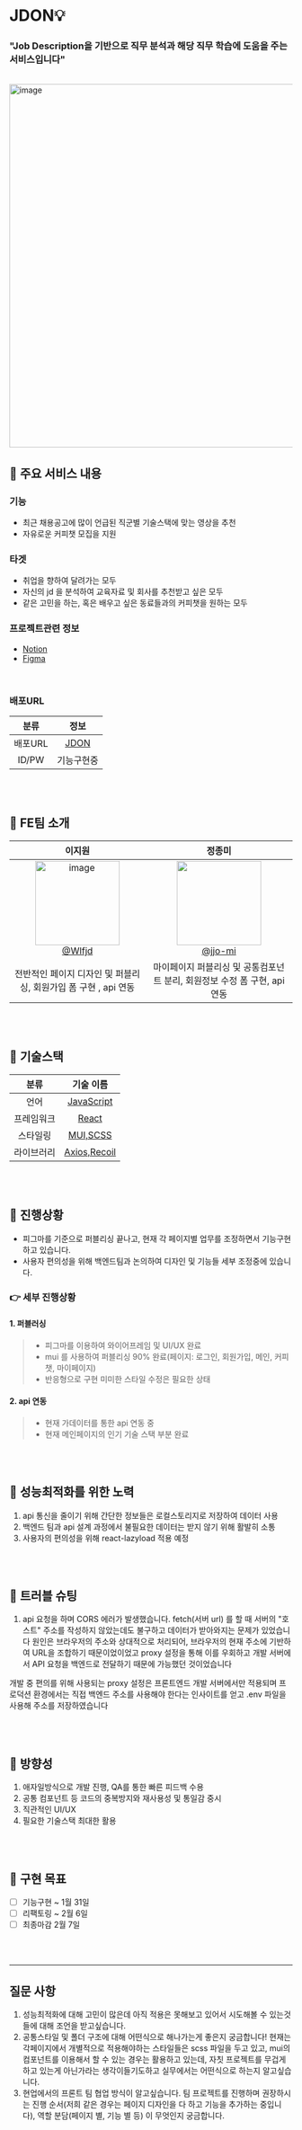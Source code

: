 # JDON💡
### "Job Description을 기반으로 직무 분석과 해당 직무 학습에 도움을 주는 서비스입니다"
</br>

<img width="647" alt="image" src="https://github.com/Kernel360/f1-JDON-Frontend/assets/103630185/ad371135-d8e5-4493-98f8-588be36fdde1">


## 🔵 주요 서비스 내용
### 기능
  - 최근 채용공고에 많이 언급된 직군별 기술스택에 맞는 영상을 추천
  - 자유로운 커피챗 모집을 지원
### 타겟 
  - 취업을 향하여 달려가는 모두
  - 자신의 jd 을 분석하여 교육자료 및 회사를 추천받고 싶은 모두
  - 같은 고민을 하는, 혹은 배우고 싶은 동료들과의 커피챗을 원하는 모두

### 프로젝트관련 정보
- <a href="https://www.notion.so/JDON-3667f7453ffd40eaa8bcca9b62fbec3a">Notion</a>
- <a href="https://www.figma.com/file/GfE8RImZKlq05g2VfNzqUq/JDON?type=design&node-id=371-1400&mode=design&t=khjS3U9eo9gqCiZT-0">Figma</a>
</br>

### 배포URL
|    분류     |                               정보                          |
| :---------: | :----------------------------------------------------------------------: |
|    배포URL     |           [JDON](https://peaceful-sopapillas-36c089.netlify.app/)             |
|    ID/PW     |       기능구현중      |

</br>
</br>

## 🔵  FE팀 소개
| **이지원** | **정종미** |
| :------: |  :------: |
|[<img height=150 width=150 alt="image" src="https://github.com/Kernel360/f1-JDON-Frontend/assets/103630185/a93e8ce8-b0e4-4f80-95a6-1abe56f41030"> <br/> @Wlfjd](https://github.com/Wlfjd) | [<img src="https://github.com/Kernel360/f1-JDON-Frontend/assets/116716381/a735504b-6061-4db9-9c44-997c9a257e7a" height=150 width=150> <br/> @jjo-mi](https://github.com/jjo-mi) 
| 전반적인 페이지 디자인 및 퍼블리싱, 회원가입 폼 구현 , api 연동 | 마이페이지 퍼블리싱 및 공통컴포넌트 분리, 회원정보 수정 폼 구현, api 연동|


</br>
</br>


## 🔵 기술스택
|    분류     |                                기술 이름                                 |
| :---------: | :----------------------------------------------------------------------: |
|    언어     |              [JavaScript](https://www.typescriptlang.org/)               |
| 프레임워크  |              [React](https://nextjs.org/)               |
|  스타일링   |                 [MUI,SCSS](https://tailwindcss.com/)                 |
| 라이브러리 |                         [Axios,Recoil](https://zod.dev/)                          |


</br>
</br>


## 🔵  진행상황
- 피그마를 기준으로 퍼블리싱 끝나고, 현재 각 페이지별 업무를 조정하면서 기능구현하고 있습니다.
- 사용자 편의성을 위해 백엔드팀과 논의하여 디자인 및 기능들 세부 조정중에 있습니다.
### 👉 세부 진행상황

#### 1. 퍼블러싱
>- 피그마를 이용하여 와이어프레임 및 UI/UX 완료
>- mui 를 사용하여 퍼블리싱 90% 완료(페이지: 로그인, 회원가입, 메인, 커피챗, 마이페이지)
>- 반응형으로 구현
미미한 스타일 수정은 필요한 상태

#### 2. api 연동
>- 현재 가데이터를 통한 api 연동 중
>- 현재 메인페이지의 인기 기술 스택 부분 완료


</br>
</br>

## 🔵 성능최적화를 위한 노력
1. api 통신을 줄이기 위해 간단한 정보들은 로컬스토리지로 저장하여 데이터 사용
2. 백엔드 팀과 api 설계 과정에서 불필요한 데이터는 받지 않기 위해 활발히 소통
3. 사용자의 편의성을 위해 react-lazyload 적용 예정 

</br>
</br>

## 🔵 트러블 슈팅
1. api 요청을 하며 CORS 에러가 발생했습니다. fetch(서버 url) 를 할 때 서버의 "호스트" 주소를 작성하지 않았는데도 불구하고 데이터가 받아와지는 문제가 있었습니다
원인은 브라우저의 주소와 상대적으로 처리되어, 브라우저의 현재 주소에 기반하여 URL을 조합하기 때문이었이었고 proxy 설정을 통해 이를 우회하고 개발 서버에서 API 요청을 백엔드로 전달하기 때문에 가능했던 것이었습니다

개발 중 편의를 위해 사용되는 proxy 설정은 프론트엔드 개발 서버에서만 적용되며 프로덕션 환경에서는 직접 백엔드 주소를 사용해야 한다는 인사이트를 얻고 .env 파일을 사용해 주소를 저장하였습니다

   
</br>
</br>


## 🔵 방향성
1. 애자일방식으로 개발 진행, QA를 통한 빠른 피드백 수용 
2. 공통 컴포넌트 등 코드의 중복방지와 재사용성 및 통일감 중시
3. 직관적인 UI/UX
4. 필요한 기술스택 최대한 활용

</br>
</br>

## 🔵 구현 목표
- [ ] 기능구현 ~ 1월 31일
- [ ] 리팩토링 ~ 2월 6일
- [ ] 최종마감 2월 7일
</br>
</br>


---

## 질문 사항
1. 성능최적화에 대해 고민이 많은데 아직 적용은 못해보고 있어서 시도해볼 수 있는것들에 대해 조언을 받고싶습니다.
2. 공통스타일 및 폴더 구조에 대해 어떤식으로 해나가는게 좋은지 궁금합니다! 현재는 각페이지에서 개별적으로 적용해야하는 스타일들은 scss 파일을 두고 있고, mui의 컴포넌트를 이용해서 할 수 있는 경우는 활용하고 있는데, 자칫 프로젝트를 무겁게 하고 있는게 아닌가라는 생각이들기도하고 실무에서는 어떤식으로 하는지 알고싶습니다.
3. 현업에서의 프론트 팀 협업 방식이 알고싶습니다. 팀 프로젝트를 진행하며 권장하시는 진행 순서(저희 같은 경우는 페이지 디자인을 다 하고 기능을 추가하는 중입니다), 역할 분담(페이지 별, 기능 별 등) 이 무엇인지 궁금합니다. 


